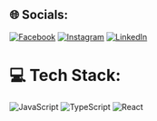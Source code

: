 


## 🌐 Socials:
[![Facebook](https://img.shields.io/badge/Facebook-%231877F2.svg?logo=Facebook&logoColor=white)](https://facebook.com/Chit.24007) [![Instagram](https://img.shields.io/badge/Instagram-%23E4405F.svg?logo=Instagram&logoColor=white)](https://instagram.com/nyiwaingchit) [![LinkedIn](https://img.shields.io/badge/LinkedIn-%230077B5.svg?logo=linkedin&logoColor=white)](https://linkedin.com/in/nyi-waing-chit7) 

# 💻 Tech Stack:
![JavaScript](https://img.shields.io/badge/javascript-%23323330.svg?style=for-the-badge&logo=javascript&logoColor=%23F7DF1E) ![TypeScript](https://img.shields.io/badge/typescript-%23007ACC.svg?style=for-the-badge&logo=typescript&logoColor=white) ![React](https://img.shields.io/badge/react-%2320232a.svg?style=for-the-badge&logo=react&logoColor=%2361DAFB)





